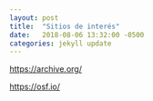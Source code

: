 ```yaml
---
layout: post
title:  "Sitios de interés"
date:   2018-08-06 13:32:00 -0500
categories: jekyll update
---
```


https://archive.org/

https://osf.io/

